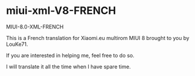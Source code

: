 # miui-xml-V8-FRENCH


MIUI-8.0-XML-FRENCH

This is a French translation for Xiaomi.eu multirom MIUI 8 brought to you by LouKe71.

If you are interested in helping me, feel free to do so.

I will translate it all the time when I have spare time.
